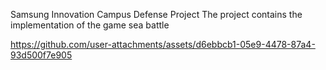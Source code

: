Samsung Innovation Campus Defense Project
The project contains the implementation of the game sea battle

https://github.com/user-attachments/assets/d6ebbcb1-05e9-4478-87a4-93d500f7e905


